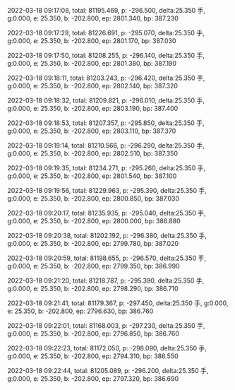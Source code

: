 2022-03-18 09:17:08, total: 81195.469, p: -296.500, delta:25.350 手, g:0.000, e: 25.350, b: -202.800, ep: 2801.340, bp: 387.230

2022-03-18 09:17:29, total: 81226.691, p: -295.070, delta:25.350 手, g:0.000, e: 25.350, b: -202.800, ep: 2801.170, bp: 387.030

2022-03-18 09:17:50, total: 81208.255, p: -296.140, delta:25.350 手, g:0.000, e: 25.350, b: -202.800, ep: 2801.380, bp: 387.190

2022-03-18 09:18:11, total: 81203.243, p: -296.420, delta:25.350 手, g:0.000, e: 25.350, b: -202.800, ep: 2802.140, bp: 387.320

2022-03-18 09:18:32, total: 81209.821, p: -296.010, delta:25.350 手, g:0.000, e: 25.350, b: -202.800, ep: 2803.190, bp: 387.400

2022-03-18 09:18:53, total: 81207.357, p: -295.850, delta:25.350 手, g:0.000, e: 25.350, b: -202.800, ep: 2803.110, bp: 387.370

2022-03-18 09:19:14, total: 81210.566, p: -296.290, delta:25.350 手, g:0.000, e: 25.350, b: -202.800, ep: 2802.510, bp: 387.350

2022-03-18 09:19:35, total: 81234.271, p: -295.260, delta:25.350 手, g:0.000, e: 25.350, b: -202.800, ep: 2801.540, bp: 387.100

2022-03-18 09:19:56, total: 81229.963, p: -295.390, delta:25.350 手, g:0.000, e: 25.350, b: -202.800, ep: 2800.850, bp: 387.030

2022-03-18 09:20:17, total: 81235.935, p: -295.040, delta:25.350 手, g:0.000, e: 25.350, b: -202.800, ep: 2800.000, bp: 386.880

2022-03-18 09:20:38, total: 81202.192, p: -296.380, delta:25.350 手, g:0.000, e: 25.350, b: -202.800, ep: 2799.780, bp: 387.020

2022-03-18 09:20:59, total: 81198.655, p: -296.570, delta:25.350 手, g:0.000, e: 25.350, b: -202.800, ep: 2799.350, bp: 386.990

2022-03-18 09:21:20, total: 81218.787, p: -295.390, delta:25.350 手, g:0.000, e: 25.350, b: -202.800, ep: 2798.290, bp: 386.710

2022-03-18 09:21:41, total: 81179.367, p: -297.450, delta:25.350 手, g:0.000, e: 25.350, b: -202.800, ep: 2796.630, bp: 386.760

2022-03-18 09:22:01, total: 81168.003, p: -297.230, delta:25.350 手, g:0.000, e: 25.350, b: -202.800, ep: 2796.850, bp: 386.760

2022-03-18 09:22:23, total: 81172.050, p: -298.090, delta:25.350 手, g:0.000, e: 25.350, b: -202.800, ep: 2794.310, bp: 386.550

2022-03-18 09:22:44, total: 81205.089, p: -296.200, delta:25.350 手, g:0.000, e: 25.350, b: -202.800, ep: 2797.320, bp: 386.690